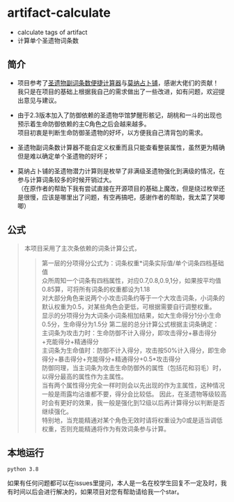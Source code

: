 # artifact-calculate
- calculate tags of artifact 
- 计算单个圣遗物词条数
## 简介
- 项目参考了[圣遗物副词条数便捷计算器](http://spongem.com/ajglz/ys/ys.html)与[莫纳占卜铺](https://www.mona-uranai.com/intro)，感谢大佬们的贡献！  
我只是在项目的基础上根据我自己的需求做出了一些改进，如有问题，欢迎提出意见与建议。

- 由于2.3版本加入了防御依赖的圣遗物华馆梦醒形骸记，胡桃和一斗的出现也预示着生命防御依赖的主C角色之后会越来越多。  
项目初衷是判断生命防御圣遗物的好坏，以方便我自己清背包的需求。

- 圣遗物副词条数计算器不能自定义权重而且只能查看整装属性，虽然更为精确但是难以确定单个圣遗物的好坏；  
- 莫纳占卜铺的圣遗物潜力计算则是枚举了非满级圣遗物强化到满级的情况，在参与计算词条较多的时候开销过大。  
（在原作者的帮助下我有尝试直接在开源项目的基础上魔改，但是绕过枚举还是很慢，应该是哪里出了问题，有空再搞吧，感谢作者的帮助，我太菜了哭唧唧）
## 公式
> 本项目采用了主次条依赖的词条计算公式，
>> 第一层的分项得分公式为：词条权重\*词条实际值/单个词条四档基础值  
众所周知一个词条有四档属性，对应0.7,0.8,0.9,1分，如果按平均值0.85算，可将所有词条的权重都设为1.18  
对大部分角色来说两个小攻击词条约等于一个大攻击词条，小词条的默认权重为0.5，对某些角色会更低，可根据需要自行调整权重。  
显示的分项得分为大词条小词条相加结果，如大生命得分1分小生命0.5分，生命得分为1.5分
>> 第二层的总分计算公式根据主词条确定：  
主词条为攻击力时：生命防御不计入得分，即攻击得分+暴击得分+充能得分+精通得分  
主词条为生命值时：防御不计入得分，攻击按50%计入得分，即生命得分+暴击得分+充能得分+精通得分+0.5\*攻击得分  
防御同理，当主词条为攻击生命防御外的属性（包括花和羽毛）时，以得分最高的属性作为主属性。  
当有两个属性得分完全一样时则会以先出现的作为主属性，这种情况一般是雨露均沾谁都不要，得分会比较低。
> 因此，在圣遗物等级较高时会有更好的效果，我一般是强化到12级以后再计算得分以判断是否继续强化。  
特别地，当充能精通对某个角色无效时请将权重设为0或是适当调低权重，否则充能精通将作为有效词条参与计算。
## 本地运行
```
python 3.8
```
如果有任何问题都可以在issues里提问，本人是一名在校学生回复不一定及时，我有时间以后会进行解决的，如果项目对您有帮助请给我一个star。
